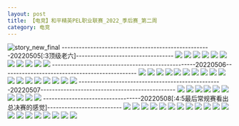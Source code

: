 ```yaml
---
layout: post
title: 【电竞】和平精英PEL职业联赛_2022_季后赛_第二周
category: 电竞
---
```

![story_new_final](http://rab41f8zg.hd-bkt.clouddn.com/img/story_new_final_0322.png)
----------------------------------------------------20220505[:3顶级老六]----------------------------------
![](http://ran7ztk3m.hd-bkt.clouddn.com/img/pel-220505-1.jpg)
![](http://ran7ztk3m.hd-bkt.clouddn.com/img/pel-220505-2.jpg)
![](http://ran7ztk3m.hd-bkt.clouddn.com/img/pel-220505-3.jpg)
![](http://ran7ztk3m.hd-bkt.clouddn.com/img/pel-220505-4.jpg)
![](http://ran7ztk3m.hd-bkt.clouddn.com/img/pel-220505-10.jpg)
![](http://ran7ztk3m.hd-bkt.clouddn.com/img/pel-220505-11.jpg)
![](http://ran7ztk3m.hd-bkt.clouddn.com/img/pel-220505-5.jpg)
![](http://ran7ztk3m.hd-bkt.clouddn.com/img/pel-220505-6.jpg)
![](http://ran7ztk3m.hd-bkt.clouddn.com/img/pel-220505-7.jpg)
![](http://ran7ztk3m.hd-bkt.clouddn.com/img/pel-220505-8.jpg)
![](http://ran7ztk3m.hd-bkt.clouddn.com/img/pel-220505-9.jpg)
--------------------------------------------------20220506-----------------------------------------------
![](http://ran7ztk3m.hd-bkt.clouddn.com/img/pel-220506-new-1.jpg)
![](http://ran7ztk3m.hd-bkt.clouddn.com/img/pel-220506-new-2.jpg)
![](http://ran7ztk3m.hd-bkt.clouddn.com/img/pel-220506-new-3.jpg)
![](http://ran7ztk3m.hd-bkt.clouddn.com/img/pel-220506-new-4.jpg)
![](http://ran7ztk3m.hd-bkt.clouddn.com/img/pel-220506-new-5.jpg)
![](http://ran7ztk3m.hd-bkt.clouddn.com/img/pel-220506-4.jpg)
![](http://ran7ztk3m.hd-bkt.clouddn.com/img/pel-220506-7.jpg)
![](http://ran7ztk3m.hd-bkt.clouddn.com/img/pel-220506-1.jpg)
![](http://ran7ztk3m.hd-bkt.clouddn.com/img/pel-220506-2.jpg)
![](http://ran7ztk3m.hd-bkt.clouddn.com/img/pel-220506-3.jpg)
![](http://ran7ztk3m.hd-bkt.clouddn.com/img/pel-220506-5.jpg)
![](http://ran7ztk3m.hd-bkt.clouddn.com/img/pel-220506-6.jpg)
![](http://ran7ztk3m.hd-bkt.clouddn.com/img/pel-220506-8.jpg)
![](http://ran7ztk3m.hd-bkt.clouddn.com/img/pel-220506-9.jpg)
![](http://ran7ztk3m.hd-bkt.clouddn.com/img/pel-220506-10.jpg)
![](http://ran7ztk3m.hd-bkt.clouddn.com/img/pel-220506-14.jpg)
![](http://ran7ztk3m.hd-bkt.clouddn.com/img/pel-220506-12.jpg)
![](http://ran7ztk3m.hd-bkt.clouddn.com/img/pel-220506-13.jpg)
--------------------------------------------------20220507-----------------------------------------------
![](http://ran7ztk3m.hd-bkt.clouddn.com/img/pel-220507-10.jpg)
![](http://ran7ztk3m.hd-bkt.clouddn.com/img/pel-220507-9.jpg)
![](http://ran7ztk3m.hd-bkt.clouddn.com/img/pel-220507-8.jpg)
![](http://ran7ztk3m.hd-bkt.clouddn.com/img/pel-220507-7.jpg)
![](http://ran7ztk3m.hd-bkt.clouddn.com/img/pel-220507-6.jpg)
![](http://ran7ztk3m.hd-bkt.clouddn.com/img/pel-220507-5.jpg)
![](http://ran7ztk3m.hd-bkt.clouddn.com/img/pel-220507-4.jpg)
![](http://ran7ztk3m.hd-bkt.clouddn.com/img/pel-220507-3.jpg)
![](http://ran7ztk3m.hd-bkt.clouddn.com/img/pel-220507-2.jpg)
![](http://ran7ztk3m.hd-bkt.clouddn.com/img/pel-220507-1.jpg)
----------------------------------20220508[:4:5最后常规赛看出总决赛的感觉]--------------------------
![](http://ran7ztk3m.hd-bkt.clouddn.com/img/pel-220508-1.jpg)
![](http://ran7ztk3m.hd-bkt.clouddn.com/img/pel-220508-2.jpg)
![](http://ran7ztk3m.hd-bkt.clouddn.com/img/pel-220508-3.jpg)
![](http://ran7ztk3m.hd-bkt.clouddn.com/img/pel-220508-4.jpg)
![](http://ran7ztk3m.hd-bkt.clouddn.com/img/pel-220508-5.jpg)
![](http://ran7ztk3m.hd-bkt.clouddn.com/img/pel-220508-6.jpg)
![](http://ran7ztk3m.hd-bkt.clouddn.com/img/pel-220508-7.jpg)
![](http://ran7ztk3m.hd-bkt.clouddn.com/img/pel-220508-8.jpg)
![](http://ran7ztk3m.hd-bkt.clouddn.com/img/pel-220508-9.jpg)
![](http://ran7ztk3m.hd-bkt.clouddn.com/img/pel-220508-10.jpg)
![](http://ran7ztk3m.hd-bkt.clouddn.com/img/pel-220508-11.jpg)
![](http://ran7ztk3m.hd-bkt.clouddn.com/img/pel-220508-12.jpg)
![](http://ran7ztk3m.hd-bkt.clouddn.com/img/pel-220508-13.jpg)
![](http://ran7ztk3m.hd-bkt.clouddn.com/img/pel-220508-14.jpg)
![](http://ran7ztk3m.hd-bkt.clouddn.com/img/pel-220508-15.jpg)
![](http://ran7ztk3m.hd-bkt.clouddn.com/img/pel-220508-16.jpg)
![](http://ran7ztk3m.hd-bkt.clouddn.com/img/pel-220508-17.jpg)
![](http://ran7ztk3m.hd-bkt.clouddn.com/img/pel-220508-18.jpg)
![](http://ran7ztk3m.hd-bkt.clouddn.com/img/pel-220508-19.jpg)
![](http://ran7ztk3m.hd-bkt.clouddn.com/img/pel-220508-20.jpg)